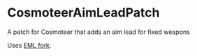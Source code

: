 # CosmoteerAimLeadPatch
A patch for Cosmoteer that adds an aim lead for fixed weapons

Uses [EML fork](https://github.com/ElectroJr/EnhancedModLoader).